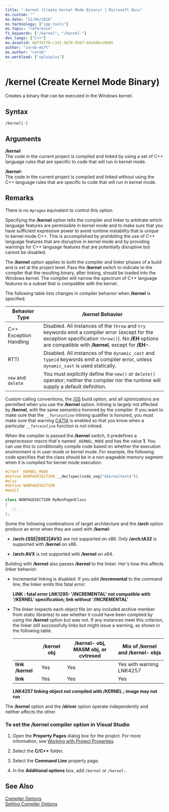 ```yaml
---
title: "-kernel (Create Kernel Mode Binary) | Microsoft Docs"
ms.custom: ""
ms.date: "11/04/2016"
ms.technology: ["cpp-tools"]
ms.topic: "reference"
f1_keywords: ["/kernel", "/kernel-"]
dev_langs: ["C++"]
ms.assetid: 6d7fdff0-c3d1-4b78-9367-4da588ce8b05
author: "corob-msft"
ms.author: "corob"
ms.workload: ["cplusplus"]
---
```

# /kernel (Create Kernel Mode Binary)
Creates a binary that can be executed in the Windows kernel.  
  
## Syntax  
  
```  
/kernel[-]  
```  
  
## Arguments  
 **/kernel**  
 The code in the current project is compiled and linked by using a set of C++ language rules that are specific to code that will run in kernel mode.  
  
 **/kernel-**  
 The code in the current project is compiled and linked without using the C++ language rules that are specific to code that will run in kernel mode.  
  
## Remarks  
 There is no `#pragma` equivalent to control this option.  
  
 Specifying the **/kernel** option tells the compiler and linker to arbitrate which language features are permissible in kernel mode and to make sure that you have sufficient expressive power to avoid runtime instability that is unique to kernel mode C++. This is accomplished by prohibiting the use of C++ language features that are disruptive in kernel mode and by providing warnings for C++ language features that are potentially disruptive but cannot be disabled.  
  
 The **/kernel** option applies to both the compiler and linker phases of a build and is set at the project level. Pass the **/kernel** switch to indicate to the compiler that the resulting binary, after linking, should be loaded into the Windows kernel. The compiler will narrow the spectrum of C++ language features to a subset that is compatible with the kernel.  
  
 The following table lists changes in compiler behavior when **/kernel** is specified.  
  
|Behavior Type|**/kernel** Behavior|  
|-------------------|---------------------------|  
|C++ Exception Handling|Disabled. All instances of the `throw` and `try` keywords emit a compiler error (except for the exception specification `throw()`). No **/EH** options are compatible with **/kernel**, except for **/EH-**.|  
|RTTI|Disabled. All instances of the `dynamic_cast` and `typeid` keywords emit a compiler error, unless `dynamic_cast` is used statically.|  
|`new` and `delete`|You must explicitly define the `new()` or `delete()` operator; neither the compiler nor the runtime will supply a default definition.|  
  
 Custom calling conventions, the [/GS](../../build/reference/gs-buffer-security-check.md) build option, and all optimizations are permitted when you use the **/kernel** option. Inlining is largely not affected by **/kernel**, with the same semantics honored by the compiler. If you want to make sure that the `__forceinline` inlining qualifier is honored, you must make sure that warning [C4714](../../error-messages/compiler-warnings/compiler-warning-level-4-c4714.md) is enabled so that you know when a particular `__forceinline` function is not inlined.  
  
 When the compiler is passed the **/kernel** switch, it predefines a preprocessor macro that's named `_KERNEL_MODE` and has the value **1**. You can use this to conditionally compile code based on whether the execution environment is in user mode or kernel mode. For example, the following code specifies that the class should be in a non-pageable memory segment when it is compiled for kernel mode execution.  
  
```cpp  
#ifdef _KERNEL_MODE  
#define NONPAGESECTION __declspec(code_seg("$kerneltext$"))  
#else  
#define NONPAGESECTION  
#endif  
  
class NONPAGESECTION MyNonPagedClass  
{  
   // ...
};  
```  
  
 Some the following combinations of target architecture and the **/arch** option produce an error when they are used with **/kernel**:  
  
-   **/arch:{SSE&#124;SSE2&#124;AVX}** are not supported on x86. Only **/arch:IA32** is supported with **/kernel** on x86.  
  
-   **/arch:AVX** is not supported with **/kernel** on x64.  
  
 Building with **/kernel** also passes **/kernel** to the linker. Her's how this affects linker behavior:  
  
-   Incremental linking is disabled. If you add **/incremental** to the command line, the linker emits this fatal error:  
  
     **LINK : fatal error LNK1295: '/INCREMENTAL' not compatible with '/KERNEL' specification; link without '/INCREMENTAL'**  
  
-   The linker inspects each object file (or any included archive member from static libraries) to see whether it could have been compiled by using the **/kernel** option but was not. If any instances meet this criterion, the linker still successfully links but might issue a warning, as shown in the following table.  
  
    ||**/kernel** obj|**/kernel-** obj, MASM obj, or cvtresed|Mix of **/kernel** and **/kernel-** objs|  
    |-|----------------------|-----------------------------------------------|-------------------------------------------------|  
    |**link /kernel**|Yes|Yes|Yes with warning LNK4257|  
    |**link**|Yes|Yes|Yes|  
  
     **LNK4257 linking object not compiled with /KERNEL ; image may not run**  
  
 The **/kernel** option and the **/driver** option operate independently and neither affects the other.  
  
### To set the /kernel compiler option in Visual Studio  
  
1.  Open the **Property Pages** dialog box for the project. For more information, see [Working with Project Properties](../../ide/working-with-project-properties.md).  
  
2.  Select the **C/C++** folder.  
  
3.  Select the **Command Line** property page.  
  
4.  In the **Additional options** box, add `/kernel` or `/kernel-`.  
  
## See Also  
 [Compiler Options](../../build/reference/compiler-options.md)   
 [Setting Compiler Options](../../build/reference/setting-compiler-options.md)